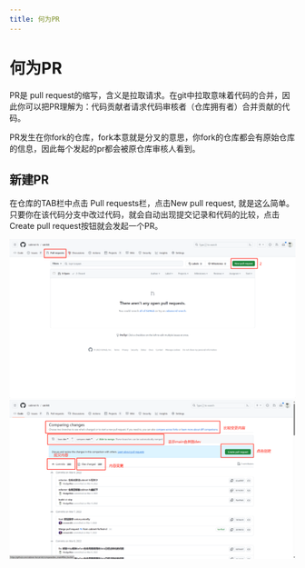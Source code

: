 ```yaml
---
title: 何为PR
---
```


# 何为PR

PR是 pull request的缩写，含义是拉取请求。在git中拉取意味着代码的合并，因此你可以把PR理解为：代码贡献者请求代码审核者（仓库拥有者）合并贡献的代码。

PR发生在你fork的仓库，fork本意就是分叉的意思，你fork的仓库都会有原始仓库的信息，因此每个发起的pr都会被原仓库审核人看到。

## 新建PR

在仓库的TAB栏中点击 Pull requests栏，点击New pull request, 就是这么简单。只要你在该代码分支中改过代码，就会自动出现提交记录和代码的比较，点击Create pull request按钮就会发起一个PR。

![PR](./assets/pr1.png)
<br>
![PR](./assets/pr2.jpg)